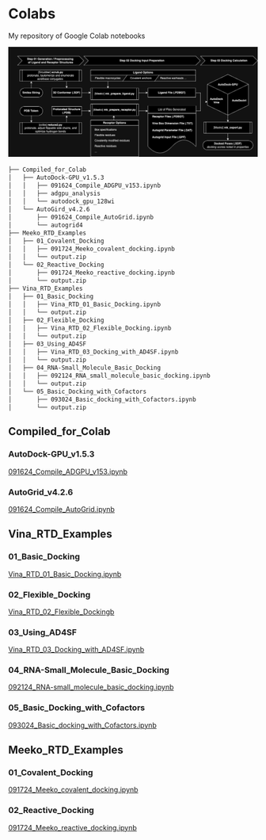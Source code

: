 # Colabs
My repository of Google Colab notebooks

![Docking Workflow](images/docking_workflow.png)

```
├── Compiled_for_Colab
│   ├── AutoDock-GPU_v1.5.3
│   │   ├── 091624_Compile_ADGPU_v153.ipynb
│   │   ├── adgpu_analysis
│   │   └── autodock_gpu_128wi
│   └── AutoGird_v4.2.6
│       ├── 091624_Compile_AutoGrid.ipynb
│       └── autogrid4
├── Meeko_RTD_Examples
│   ├── 01_Covalent_Docking
│   │   ├── 091724_Meeko_covalent_docking.ipynb
│   │   └── output.zip
│   └── 02_Reactive_Docking
│       ├── 091724_Meeko_reactive_docking.ipynb
│       └── output.zip
├── Vina_RTD_Examples
│   ├── 01_Basic_Docking
│   │   ├── Vina_RTD_01_Basic_Docking.ipynb
│   │   └── output.zip
│   ├── 02_Flexible_Docking
│   │   ├── Vina_RTD_02_Flexible_Docking.ipynb
│   │   └── output.zip
│   ├── 03_Using_AD4SF
│   │   ├── Vina_RTD_03_Docking_with_AD4SF.ipynb
│   │   └── output.zip
│   ├── 04_RNA-Small_Molecule_Basic_Docking
│   │   ├── 092124_RNA_small_molecule_basic_docking.ipynb
│   │   └── output.zip
│   └── 05_Basic_Docking_with_Cofactors
│       ├── 093024_Basic_docking_with_Cofactors.ipynb
│       └── output.zip
```

## Compiled_for_Colab
### AutoDock-GPU_v1.5.3
 <a href="https://colab.research.google.com/drive/1ctEm2Z0XKk_rA3PwfF1OpIh1kSPkHC_l?usp=sharing">091624_Compile_ADGPU_v153.ipynb</a>

### AutoGrid_v4.2.6
 <a href="https://colab.research.google.com/drive/1XawsbDVut9nA3Y8byS1jwnzubHDJQAR9?usp=sharing">091624_Compile_AutoGrid.ipynb</a>


## Vina_RTD_Examples
### 01_Basic_Docking
 <a href="https://colab.research.google.com/drive/1cHSl78lBPUc_J1IZxLgN4GwD_ADmohVU?usp=sharing">Vina_RTD_01_Basic_Docking.ipynb</a>

### 02_Flexible_Docking
 <a href="https://colab.research.google.com/drive/1cazEckGbvl9huWzpxXpd_Qaj0_NipWcz?usp=sharing">Vina_RTD_02_Flexible_Dockingb</a>

### 03_Using_AD4SF
 <a href="https://colab.research.google.com/drive/1zoSyID2fSoqGz3Zb1_IatUT2uxZ2mCNZ?usp=sharing">Vina_RTD_03_Docking_with_AD4SF.ipynb</a>

### 04_RNA-Small_Molecule_Basic_Docking
 <a href="https://colab.research.google.com/drive/1hkt-XYebvAvbAf3cxZ3Yfze5R2lzhUfO?usp=sharing">092124_RNA-small_molecule_basic_docking.ipynb</a>

### 05_Basic_Docking_with_Cofactors
 <a href="https://colab.research.google.com/drive/1-2yoPRVsmrLoYzLQGi_3KGWLlRk7ETdn?usp=sharing">093024_Basic_docking_with_Cofactors.ipynb</a>

## Meeko_RTD_Examples
### 01_Covalent_Docking
 <a href="https://colab.research.google.com/drive/1tf9xOgn6u8eDTeFJtc8GCEGRX-8aR9Bo?usp=sharing">091724_Meeko_covalent_docking.ipynb</a>

 ### 02_Reactive_Docking
  <a href="https://colab.research.google.com/drive/1tzQoguVQDCguOaLSsGvQuL57ry_PY3UG?usp=sharing">091724_Meeko_reactive_docking.ipynb</a>
